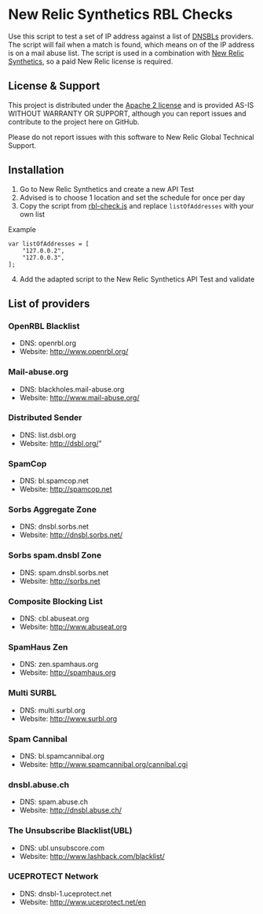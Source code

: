 # New Relic Synthetics RBL Checks

Use this script to test a set of IP address against a list of [DNSBLs](https://en.wikipedia.org/wiki/Domain_Name_System-based_Blackhole_List) providers. The script will fail when a match is found, which means on of the IP address is on a mail abuse list. The script is used in a combination with [New Relic Synthetics](https://www.newrelic.com/products/synthetics), so a paid New Relic license is required.

## License & Support

This project is distributed under the [Apache 2 license](./LICENSE) and is provided AS-IS WITHOUT WARRANTY OR SUPPORT, although you can report issues and contribute to the project here on GitHub.

Please do not report issues with this software to New Relic Global Technical Support.

## Installation

1. Go to New Relic Synthetics and create a new API Test
2. Advised is to choose 1 location and set the schedule for once per day
3. Copy the script from [rbl-check.js](./rbl-check.js) and replace `listOfAddresses` with your own list

Example

```
var listOfAddresses = [
    "127.0.0.2",
    "127.0.0.3",
];
```

4. Add the adapted script to the New Relic Synthetics API Test and validate



## List of providers

### OpenRBL Blacklist
* DNS: openrbl.org
* Website: http://www.openrbl.org/


### Mail-abuse.org
* DNS: blackholes.mail-abuse.org
* Website: http://www.mail-abuse.org/


### Distributed Sender
* DNS: list.dsbl.org
* Website: http://dsbl.org/"


### SpamCop
* DNS: bl.spamcop.net
* Website: http://spamcop.net


### Sorbs Aggregate Zone
* DNS: dnsbl.sorbs.net
* Website: http://dnsbl.sorbs.net/


### Sorbs spam.dnsbl Zone
* DNS: spam.dnsbl.sorbs.net
* Website: http://sorbs.net


### Composite Blocking List
* DNS: cbl.abuseat.org
* Website: http://www.abuseat.org


### SpamHaus Zen
* DNS: zen.spamhaus.org
* Website: http://spamhaus.org


### Multi SURBL
* DNS: multi.surbl.org
* Website: http://www.surbl.org


### Spam Cannibal
* DNS: bl.spamcannibal.org
* Website: http://www.spamcannibal.org/cannibal.cgi


### dnsbl.abuse.ch
* DNS: spam.abuse.ch
* Website: http://dnsbl.abuse.ch/


### The Unsubscribe Blacklist(UBL)
* DNS: ubl.unsubscore.com
* Website: http://www.lashback.com/blacklist/


### UCEPROTECT Network
* DNS: dnsbl-1.uceprotect.net
* Website: http://www.uceprotect.net/en
